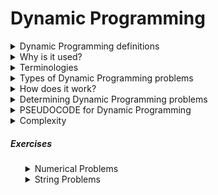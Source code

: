 # Dynamic Programming

<details>
<summary>Dynamic Programming definitions</summary>

1. 

2. 

</details>

<details>
<summary>Why is it used?</summary>

1. 
</details>

<details>
<summary>Terminologies</summary>

1. 
2. 
3. 
4. 
5. 
6. 
7. 
8. 
9. 

</details>

<details>
<summary>Types of Dynamic Programming problems</summary>

1. 
2. 

</details>

<details>
<summary>How does it work?</summary>

- 

</details>

<details>
<summary>Determining Dynamic Programming problems</summary>

</details>

<details>
<summary>PSEUDOCODE for Dynamic Programming</summary>

</details>

<details>
<summary>Complexity</summary>


</details>

<h5>Exercises</h5>
<ol>
     <details>
          <summary>Numerical Problems</summary>
          <ol>
               <li></li>
               <li></li>
          </ol>
     </details>
     <details>
          <summary>String Problems</summary>
          <ol>
               <li></li>
               <li></li>
          </ol>
     </details>
</ol>